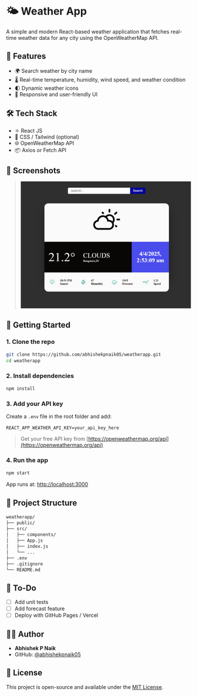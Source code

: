 # 🌤️ Weather App

A simple and modern React-based weather application that fetches real-time weather data for any city using the OpenWeatherMap API.

## 🚀 Features

- 🌍 Search weather by city name  
- 🌡️ Real-time temperature, humidity, wind speed, and weather condition  
- 🌓 Dynamic weather icons  
- 📱 Responsive and user-friendly UI  

## 🛠️ Tech Stack

- ⚛️ React JS  
- 💅 CSS / Tailwind (optional)  
- 🌐 OpenWeatherMap API  
- 📦 Axios or Fetch API  

## 📸 Screenshots

> ![Weather App](<Screenshot 2025-04-04 025319-1.png>)

## 🌈 Getting Started

### 1. Clone the repo

```bash
git clone https://github.com/abhishekpnaik05/weatherapp.git
cd weatherapp
```

### 2. Install dependencies

```bash
npm install
```

### 3. Add your API key

Create a `.env` file in the root folder and add:

```env
REACT_APP_WEATHER_API_KEY=your_api_key_here
```

> Get your free API key from [https://openweathermap.org/api](https://openweathermap.org/api)

### 4. Run the app

```bash
npm start
```

App runs at: [http://localhost:3000](http://localhost:3000)

## 📁 Project Structure

```
weatherapp/
├── public/
├── src/
│   ├── components/
│   ├── App.js
│   ├── index.js
│   └── ...
├── .env
├── .gitignore
└── README.md
```

## 📌 To-Do

- [ ] Add unit tests  
- [ ] Add forecast feature  
- [ ] Deploy with GitHub Pages / Vercel  

## 🧑‍💻 Author

- **Abhishek P Naik**  
- GitHub: [@abhishekpnaik05](https://github.com/abhishekpnaik05)

## 📄 License

This project is open-source and available under the [MIT License](LICENSE).
